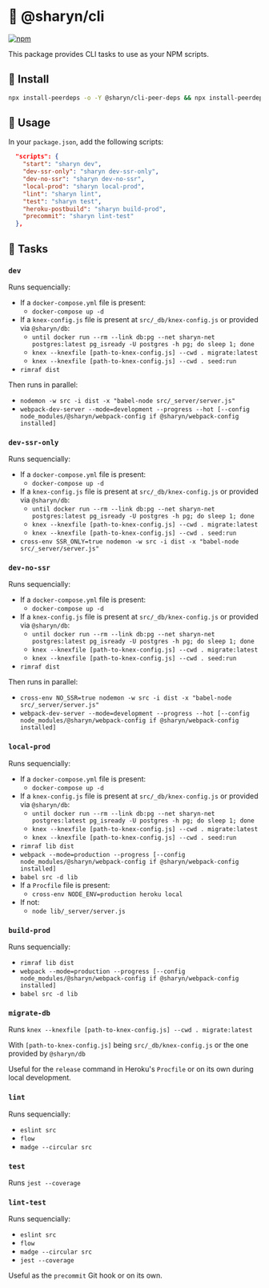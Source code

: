 # 🌹 @sharyn/cli

[![npm](https://img.shields.io/npm/v/@sharyn/cli.svg)](https://www.npmjs.com/package/@sharyn/cli)

This package provides CLI tasks to use as your NPM scripts.

## 🌹 Install

```bash
npx install-peerdeps -o -Y @sharyn/cli-peer-deps && npx install-peerdeps -o -Y -d @sharyn/cli-peer-devdeps && yarn add @sharyn/cli
```

## 🌹 Usage

In your `package.json`, add the following scripts:

```json
  "scripts": {
    "start": "sharyn dev",
    "dev-ssr-only": "sharyn dev-ssr-only",
    "dev-no-ssr": "sharyn dev-no-ssr",
    "local-prod": "sharyn local-prod",
    "lint": "sharyn lint",
    "test": "sharyn test",
    "heroku-postbuild": "sharyn build-prod",
    "precommit": "sharyn lint-test"
  },
```

## 🌹 Tasks

### `dev`

Runs sequencially:

- If a `docker-compose.yml` file is present:
  - `docker-compose up -d`
- If a `knex-config.js` file is present at `src/_db/knex-config.js` or provided via `@sharyn/db`:
  - `until docker run --rm --link db:pg --net sharyn-net postgres:latest pg_isready -U postgres -h pg; do sleep 1; done`
  - `knex --knexfile [path-to-knex-config.js] --cwd . migrate:latest`
  - `knex --knexfile [path-to-knex-config.js] --cwd . seed:run`
- `rimraf dist`

Then runs in parallel:

- `nodemon -w src -i dist -x "babel-node src/_server/server.js"`
- `webpack-dev-server --mode=development --progress --hot [--config node_modules/@sharyn/webpack-config if @sharyn/webpack-config installed]`

### `dev-ssr-only`

Runs sequencially:

- If a `docker-compose.yml` file is present:
  - `docker-compose up -d`
- If a `knex-config.js` file is present at `src/_db/knex-config.js` or provided via `@sharyn/db`:
  - `until docker run --rm --link db:pg --net sharyn-net postgres:latest pg_isready -U postgres -h pg; do sleep 1; done`
  - `knex --knexfile [path-to-knex-config.js] --cwd . migrate:latest`
  - `knex --knexfile [path-to-knex-config.js] --cwd . seed:run`
- `cross-env SSR_ONLY=true nodemon -w src -i dist -x "babel-node src/_server/server.js"`

### `dev-no-ssr`

Runs sequencially:

- If a `docker-compose.yml` file is present:
  - `docker-compose up -d`
- If a `knex-config.js` file is present at `src/_db/knex-config.js` or provided via `@sharyn/db`:
  - `until docker run --rm --link db:pg --net sharyn-net postgres:latest pg_isready -U postgres -h pg; do sleep 1; done`
  - `knex --knexfile [path-to-knex-config.js] --cwd . migrate:latest`
  - `knex --knexfile [path-to-knex-config.js] --cwd . seed:run`
- `rimraf dist`

Then runs in parallel:

- `cross-env NO_SSR=true nodemon -w src -i dist -x "babel-node src/_server/server.js"`
- `webpack-dev-server --mode=development --progress --hot [--config node_modules/@sharyn/webpack-config if @sharyn/webpack-config installed]`

### `local-prod`

Runs sequencially:

- If a `docker-compose.yml` file is present:
  - `docker-compose up -d`
- If a `knex-config.js` file is present at `src/_db/knex-config.js` or provided via `@sharyn/db`:
  - `until docker run --rm --link db:pg --net sharyn-net postgres:latest pg_isready -U postgres -h pg; do sleep 1; done`
  - `knex --knexfile [path-to-knex-config.js] --cwd . migrate:latest`
  - `knex --knexfile [path-to-knex-config.js] --cwd . seed:run`
- `rimraf lib dist`
- `webpack --mode=production --progress [--config node_modules/@sharyn/webpack-config if @sharyn/webpack-config installed]`
- `babel src -d lib`
- If a `Procfile` file is present:
  - `cross-env NODE_ENV=production heroku local`
- If not:
  - `node lib/_server/server.js`

### `build-prod`

Runs sequencially:

- `rimraf lib dist`
- `webpack --mode=production --progress [--config node_modules/@sharyn/webpack-config if @sharyn/webpack-config installed]`
- `babel src -d lib`

### `migrate-db`

Runs `knex --knexfile [path-to-knex-config.js] --cwd . migrate:latest`

With `[path-to-knex-config.js]` being `src/_db/knex-config.js` or the one provided by `@sharyn/db`

Useful for the `release` command in Heroku's `Procfile` or on its own during local development.

### `lint`

Runs sequencially:

- `eslint src`
- `flow`
- `madge --circular src`

### `test`

Runs `jest --coverage`

### `lint-test`

Runs sequencially:

- `eslint src`
- `flow`
- `madge --circular src`
- `jest --coverage`

Useful as the `precommit` Git hook or on its own.
